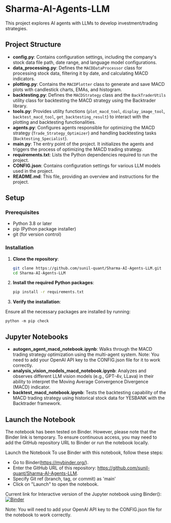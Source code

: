 # Sharma-AI-Agents-LLM

This project explores AI agents with LLMs to develop investment/trading strategies. 

## Project Structure

- **config.py**: Contains configuration settings, including the company's stock data file path, date range, and language model configurations.
- **data_processing.py**: Defines the `MACDDataProcessor` class for processing stock data, filtering it by date, and calculating MACD indicators.
- **plotting.py**: Contains the `MACDPlotter` class to generate and save MACD plots with candlestick charts, EMAs, and histogram.
- **backtesting.py**: Defines the `MACDStrategy` class and the `BackTraderUtils` utility class for backtesting the MACD strategy using the Backtrader library.
- **tools.py**: Provides utility functions (`plot_macd_tool`, `display_image_tool`, `backtest_macd_tool`, `get_backtesting_result`) to interact with the plotting and backtesting functionalities.
- **agents.py**: Configures agents responsible for optimizing the MACD strategy (`Trade_Strategy_Optimizer`) and handling backtesting tasks (`Backtesting_Specialist`).
- **main.py**: The entry point of the project. It initializes the agents and triggers the process of optimizing the MACD trading strategy.
- **requirements.txt**: Lists the Python dependencies required to run the project.
- **CONFIG.json**: Contains configuration settings for various LLM models used in the project.
- **README.md**: This file, providing an overview and instructions for the project.

## Setup

### Prerequisites

- Python 3.8 or later
- pip (Python package installer)
- git (for version control)

### Installation

1. **Clone the repository**:

   ```bash
   git clone https://github.com/sunil-quant/Sharma-AI-Agents-LLM.git
   cd Sharma-AI-Agents-LLM

2. **Install the required Python packages**:

    ```bash
    pip install -r requirements.txt

3. **Verify the installation**:

Ensure all the necessary packages are installed by running:

    python -m pip check

## Jupyter Notebooks

- **autogen_agent_macd_notebook.ipynb**: Walks through the MACD trading strategy optimization using the multi-agent system. Note: You need to add your OpenAI API key to the CONFIG.json file for it to work correctly.
- **analysis_vision_models_macd_notebook.ipynb**: Analyzes and observes different LLM vision models (e.g., GPT-4v, LLava) in their ability to interpret the Moving Average Convergence Divergence (MACD) indicator.
- **backtest_macd_notebook.ipynb**: Tests the backtesting capability of the MACD trading strategy using historical stock data for YESBANK with the Backtrader framework.

## Launch the Notebook

The notebook has been tested on Binder. However, please note that the Binder link is temporary. To ensure continuous access, you may need to add the GitHub repository URL to Binder or run the notebook locally.

Launch the Notebook
To use Binder with this notebook, follow these steps:

- Go to Binder(https://mybinder.org/).
- Enter the GitHub URL of this repository: https://github.com/sunil-quant/Sharma-AI-Agents-LLM.
- Specify Git ref (branch, tag, or commit) as 'main'
- Click on "Launch" to open the notebook.

Current link for Interactive version of the Jupyter notebook using Binder():
[![Binder](https://mybinder.org/badge_logo.svg)](https://hub.binder.curvenote.dev/user/sunil-quant-sharma-ai-agents-llm-rr4hyr09/lab/workspaces/auto-W/tree/src/notebooks/autogen_agent_macd_notebook.ipynb)

Note: You will need to add your OpenAI API key to the CONFIG.json file for the notebook to work correctly.